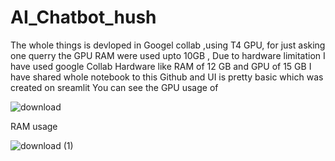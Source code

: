 # AI_Chatbot_hush
The whole things is devloped in Googel collab ,using T4 GPU, for just asking one querry the GPU RAM were used upto 10GB , Due to hardware limitation 
I have used google  Collab Hardware like RAM  of 12 GB and GPU of 15 GB 
I have shared whole notebook to this Github and UI is pretty basic which was created on sreamlit
You can see the GPU usage of 



![download](https://github.com/Jaid844/AI_Chatbot_hush/assets/112820053/3790761e-8087-4c90-b3ed-fa1664a9ac3c)



RAM usage


![download (1)](https://github.com/Jaid844/AI_Chatbot_hush/assets/112820053/0d72e014-7ae5-4127-9c22-f4475582c266)

